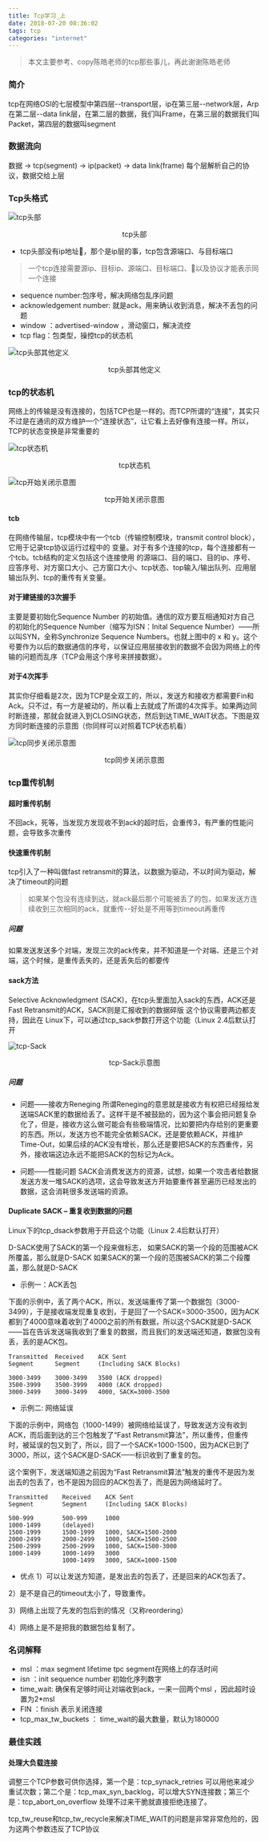 ```yaml
---
title: Tcp学习_上
date: 2018-07-20 08:36:02
tags: tcp
categories: "internet"
---
```


> 本文主要参考、copy陈皓老师的tcp那些事儿，再此谢谢陈皓老师


### 简介
tcp在网络OSI的七层模型中第四层--transport层，ip在第三层--network层，Arp在第二层--data link层，在第二层的数据，我们叫Frame，在第三层的数据我们叫Packet，第四层的数据叫segment

### 数据流向
数据 -> tcp(segment) -> ip(packet) -> data link(frame) 
每个层解析自己的协议，数据交给上层


### Tcp头格式
![tcp头部](image/tcp-header01.png)

<center>tcp头部</center>

* tcp头部没有ip地址，那个是ip层的事，tcp包含源端口、与目标端口

> 一个tcp连接需要源ip、目标ip、源端口、目标端口、以及协议才能表示同一个连接
* sequence number:包序号，解决网络包乱序问题
* acknowledgement number: 就是ack，用来确认收到消息，解决不丢包的问题
* window ：advertised-window ，滑动窗口，解决流控
* tcp flag：包类型，操控tcp的状态机

![tcp头部其他定义](image/tcp-header02.png)
<center>tcp头部其他定义</center>

### tcp的状态机
网络上的传输是没有连接的，包括TCP也是一样的。而TCP所谓的“连接”，其实只不过是在通讯的双方维护一个“连接状态”，让它看上去好像有连接一样。所以，TCP的状态变换是非常重要的

![tcp状态机](image/tcp-fsm.png)
<center>tcp状态机</center>

![tcp开始关闭示意图](image/tcp-open-close.jpg)
<center>tcp开始关闭示意图</center>


#### tcb
在网络传输层，tcp模块中有一个tcb（传输控制模块，transmit control block），它用于记录tcp协议运行过程中的 变量。对于有多个连接的tcp，每个连接都有一个tcb。tcb结构的定义包括这个连接使用 的源端口、目的端口、目的ip、序号、应答序号、对方窗口大小、己方窗口大小、tcp状态、top输入/输出队列、应用层输出队列、tcp的重传有关变量。


#### 对于建链接的3次握手
主要是要初始化Sequence Number 的初始值。通信的双方要互相通知对方自己的初始化的Sequence Number（缩写为ISN：Inital Sequence Number）——所以叫SYN，全称Synchronize Sequence Numbers。也就上图中的 x 和 y。这个号要作为以后的数据通信的序号，以保证应用层接收到的数据不会因为网络上的传输的问题而乱序（TCP会用这个序号来拼接数据）。
#### 对于4次挥手
其实你仔细看是2次，因为TCP是全双工的，所以，发送方和接收方都需要Fin和Ack。只不过，有一方是被动的，所以看上去就成了所谓的4次挥手。如果两边同时断连接，那就会就进入到CLOSING状态，然后到达TIME_WAIT状态。下图是双方同时断连接的示意图（你同样可以对照着TCP状态机看）

![tcp同步关闭示意图](image/tcp-closesimul.png)
<center>tcp同步关闭示意图</center>



### tcp重传机制
#### 超时重传机制
不回ack，死等，当发现方发现收不到ack的超时后，会重传3，有严重的性能问题，会导致多次重传

#### 快速重传机制
tcp引入了一种叫做fast retransmit的算法，以数据为驱动，不以时间为驱动，解决了timeout的问题
> 如果某个包没有连续到达，就ack最后那个可能被丢了的包，如果发送方连续收到三次相同的ack，就重传--好处是不用等到timeout再重传

##### 问题
如果发送发送多个对端，发现三次的ack传来，并不知道是一个对端、还是三个对端，这个时候，是重传丢失的，还是丢失后的都要传

#### sack方法
Selective Acknowledgment (SACK)，在tcp头里面加入sack的东西，ACK还是Fast Retransmit的ACK，SACK则是汇报收到的数据碎版
这个协议需要两边都支持，因此在 Linux下，可以通过tcp_sack参数打开这个功能（Linux 2.4后默认打开

![tcp-Sack](image/tcp-sack_example.jpg)
<center>tcp-Sack示意图</center>

##### 问题
* 问题——接收方Reneging
所谓Reneging的意思就是接收方有权把已经报给发送端SACK里的数据给丢了。这样干是不被鼓励的，因为这个事会把问题复杂化了，但是，接收方这么做可能会有些极端情况，比如要把内存给别的更重要的东西。所以，发送方也不能完全依赖SACK，还是要依赖ACK，并维护Time-Out，如果后续的ACK没有增长，那么还是要把SACK的东西重传，另外，接收端这边永远不能把SACK的包标记为Ack。

* 问题——性能问题
SACK会消费发送方的资源，试想，如果一个攻击者给数据发送方发一堆SACK的选项，这会导致发送方开始要重传甚至遍历已经发出的数据，这会消耗很多发送端的资源。

#### Duplicate SACK – 重复收到数据的问题
Linux下的tcp_dsack参数用于开启这个功能（Linux 2.4后默认打开）

D-SACK使用了SACK的第一个段来做标志，
如果SACK的第一个段的范围被ACK所覆盖，那么就是D-SACK
如果SACK的第一个段的范围被SACK的第二个段覆盖，那么就是D-SACK

* 示例一：ACK丢包

下面的示例中，丢了两个ACK，所以，发送端重传了第一个数据包（3000-3499），于是接收端发现重复收到，于是回了一个SACK=3000-3500，因为ACK都到了4000意味着收到了4000之前的所有数据，所以这个SACK就是D-SACK——旨在告诉发送端我收到了重复的数据，而且我们的发送端还知道，数据包没有丢，丢的是ACK包。

```
Transmitted  Received    ACK Sent
Segment      Segment     (Including SACK Blocks)
 
3000-3499    3000-3499   3500 (ACK dropped)
3500-3999    3500-3999   4000 (ACK dropped)
3000-3499    3000-3499   4000, SACK=3000-3500
```


* 示例二: 网络延误

下面的示例中，网络包（1000-1499）被网络给延误了，导致发送方没有收到ACK，而后面到达的三个包触发了“Fast Retransmit算法”，所以重传，但重传时，被延误的包又到了，所以，回了一个SACK=1000-1500，因为ACK已到了3000，所以，这个SACK是D-SACK——标识收到了重复的包。

这个案例下，发送端知道之前因为“Fast Retransmit算法”触发的重传不是因为发出去的包丢了，也不是因为回应的ACK包丢了，而是因为网络延时了。

```
Transmitted    Received    ACK Sent
Segment        Segment     (Including SACK Blocks)
 
500-999        500-999     1000
1000-1499      (delayed)
1500-1999      1500-1999   1000, SACK=1500-2000
2000-2499      2000-2499   1000, SACK=1500-2500
2500-2999      2500-2999   1000, SACK=1500-3000
1000-1499      1000-1499   3000
               1000-1499   3000, SACK=1000-1500
```

* 优点
1）可以让发送方知道，是发出去的包丢了，还是回来的ACK包丢了。

2）是不是自己的timeout太小了，导致重传。

3）网络上出现了先发的包后到的情况（又称reordering）

4）网络上是不是把我的数据包给复制了。



### 名词解释
* msl ：max segment lifetime    tpc segment在网络上的存活时间
* isn ：init sequence number    初始化序列数字
* time_wait: 确保有足够时间让对端收到ack，一来一回两个msl ，因此超时设置为2*msl
* FIN ：finish 表示关闭连接
* tcp_max_tw_buckets ： time_wait的最大数量，默认为180000



### 最佳实践
#### 处理大负载连接
调整三个TCP参数可供你选择，第一个是：tcp_synack_retries 可以用他来减少重试次数；第二个是：tcp_max_syn_backlog，可以增大SYN连接数；第三个是：tcp_abort_on_overflow 处理不过来干脆就直接拒绝连接了。

tcp_tw_reuse和tcp_tw_recycle来解决TIME_WAIT的问题是非常非常危险的，因为这两个参数违反了TCP协议
